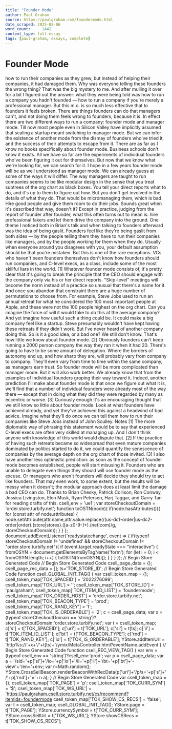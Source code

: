 ```yaml
---
title: "Founder Mode"
author: Paul Graham
source: https://paulgraham.com/foundermode.html
date_scraped: 2025-08-06
word_count:     1441
content_type: full-essay
tags: [paul-graham, essays, complete]
---
```


# Founder Mode

how to run their companies as they grew, but instead of helping
their companies, it had damaged them.
Why was everyone telling these founders the wrong thing? That was
the big mystery to me. And after mulling it over for a bit I figured
out the answer: what they were being told was how to run a company
you hadn't founded — how to run a company if you're merely a
professional manager. But this m.o. is so much less effective that
to founders it feels broken. There are things founders can do that
managers can't, and not doing them feels wrong to founders, because
it is.
In effect there are two different ways to run a company: founder
mode and manager mode. Till now most people even in Silicon Valley
have implicitly assumed that scaling a startup meant switching to
manager mode. But we can infer the existence of another mode from
the dismay of founders who've tried it, and the success of their
attempts to escape from it.
There are as far as I know no books specifically about founder mode.
Business schools don't know it exists. All we have so far are the
experiments of individual founders who've been figuring it out for
themselves. But now that we know what we're looking for, we can
search for it. I hope in a few years founder mode will be as well
understood as manager mode. We can already guess at some of the
ways it will differ.
The way managers are taught to run companies seems to be like modular
design in the sense that you treat subtrees of the org chart as
black boxes. You tell your direct reports what to do, and it's up
to them to figure out how. But you don't get involved in the details
of what they do. That would be micromanaging them, which is bad.
Hire good people and give them room to do their jobs. Sounds great
when it's described that way, doesn't it? Except in practice, judging
from the report of founder after founder, what this often turns out
to mean is: hire professional fakers and let them drive the company
into the ground.
One theme I noticed both in Brian's talk and when talking to founders
afterward was the idea of being gaslit. Founders feel like they're
being gaslit from both sides — by the people telling them they
have to run their companies like managers, and by the people working
for them when they do. Usually when everyone around you disagrees
with you, your default assumption should be that you're mistaken.
But this is one of the rare exceptions. VCs who haven't been founders
themselves don't know how founders should run companies, and C-level
execs, as a class, include some of the most skillful liars in the
world.
[1]
Whatever founder mode consists of, it's pretty clear that it's going
to break the principle that the CEO should engage with the company
only via his or her direct reports. "Skip-level" meetings will
become the norm instead of a practice so unusual that there's a
name for it. And once you abandon that constraint there are a huge
number of permutations to choose from.
For example, Steve Jobs used to run an annual retreat for what he
considered the 100 most important people at Apple, and these were
not the 100 people highest on the org chart. Can you imagine the
force of will it would take to do this at the average company? And
yet imagine how useful such a thing could be. It could make a big
company feel like a startup. Steve presumably wouldn't have kept
having these retreats if they didn't work. But I've never heard of
another company doing this. So is it a good idea, or a bad one? We
still don't know. That's how little we know about founder mode.
[2]
Obviously founders can't keep running a 2000 person company the way
they ran it when it had 20. There's going to have to be some amount
of delegation. Where the borders of autonomy end up, and how sharp
they are, will probably vary from company to company. They'll even
vary from time to time within the same company, as managers earn
trust. So founder mode will be more complicated than manager mode.
But it will also work better. We already know that from the examples
of individual founders groping their way toward it.
Indeed, another prediction I'll make about founder mode is that
once we figure out what it is, we'll find that a number of individual
founders were already most of the way there — except that in doing
what they did they were regarded by many as eccentric or worse.
[3]
Curiously enough it's an encouraging thought that we still know so
little about founder mode. Look at what founders have achieved
already, and yet they've achieved this against a headwind of bad
advice. Imagine what they'll do once we can tell them how to run
their companies like Steve Jobs instead of John Sculley.
Notes
[1]
The more diplomatic way of phrasing this statement would be
to say that experienced C-level execs are often very skilled at
managing up. And I don't think anyone with knowledge of this world
would dispute that.
[2]
If the practice of having such retreats became so widespread
that even mature companies dominated by politics started to do it,
we could quantify the senescence of companies by the average depth
on the org chart of those invited.
[3]
I also have another less optimistic prediction: as soon as
the concept of founder mode becomes established, people will start
misusing it. Founders who are unable to delegate even things they
should will use founder mode as the excuse. Or managers who aren't
founders will decide they should try to act like founders. That may
even work, to some extent, but the results will be messy when it
doesn't; the modular approach does at least limit the damage a bad
CEO can do.
Thanks to Brian Chesky, Patrick Collison, 
Ron Conway, Jessica
Livingston, Elon Musk, Ryan Petersen, Harj Taggar, and Garry Tan
for reading drafts of this.
csell_env = 'ue1';
 var storeCheckoutDomain = 'order.store.turbify.net';
  function toOSTN(node){
    if(node.hasAttributes()){
      for (const attr of node.attributes) {
        node.setAttribute(attr.name,attr.value.replace(/(us-dc1-order|us-dc2-order|order)\.(store|stores)\.([a-z0-9-]+)\.(net|com)/g, storeCheckoutDomain));
      }
    }
  };
  document.addEventListener('readystatechange', event => {
  if(typeof storeCheckoutDomain != 'undefined' && storeCheckoutDomain != "order.store.turbify.net"){
    if (event.target.readyState === "interactive") {
      fromOSYN = document.getElementsByTagName('form');
        for (let i = 0; i < fromOSYN.length; i++) {
          toOSTN(fromOSYN[i]);
        }
      }
    }
  });
// Begin Store Generated Code
// Begin Store Generated Code
 csell_page_data = {}; csell_page_rec_data = []; ts='TOK_STORE_ID';
// Begin Store Generated Code
function csell_GLOBAL_INIT_TAG() { var csell_token_map = {}; csell_token_map['TOK_SPACEID'] = '2022276099'; csell_token_map['TOK_URL'] = ''; csell_token_map['TOK_STORE_ID'] = 'paulgraham'; csell_token_map['TOK_ITEM_ID_LIST'] = 'foundermode'; csell_token_map['TOK_ORDER_HOST'] = 'order.store.turbify.net'; csell_token_map['TOK_BEACON_TYPE'] = 'prod'; csell_token_map['TOK_RAND_KEY'] = 't'; csell_token_map['TOK_IS_ORDERABLE'] = '2';  c = csell_page_data; var x = (typeof storeCheckoutDomain == 'string')?storeCheckoutDomain:'order.store.turbify.net'; var t = csell_token_map; c['s'] = t['TOK_SPACEID']; c['url'] = t['TOK_URL']; c['si'] = t[ts]; c['ii'] = t['TOK_ITEM_ID_LIST']; c['bt'] = t['TOK_BEACON_TYPE']; c['rnd'] = t['TOK_RAND_KEY']; c['io'] = t['TOK_IS_ORDERABLE']; YStore.addItemUrl = 'http%s://'+x+'/'+t[ts]+'/ymix/MetaController.html?eventName.addEvent } 
// Begin Store Generated Code
function csell_REC_VIEW_TAG() {  var env = (typeof csell_env == 'string')?csell_env:'prod'; var p = csell_page_data; var a = '/sid='+p['si']+'/io='+p['io']+'/ii='+p['ii']+'/bt='+p['bt']+'-view'+'/en='+env; var r=Math.random(); YStore.CrossSellBeacon.renderBeaconWithRecData(p['url']+'/p/s='+p['s']+'/'+p['rnd']+'='+r+a); } 
// Begin Store Generated Code
var csell_token_map = {}; csell_token_map['TOK_PAGE'] = 'p'; csell_token_map['TOK_CURR_SYM'] = '$'; csell_token_map['TOK_WS_URL'] = 'https://paulgraham.csell.store.turbify.net/cs/recommend?itemids=foundermode csell_token_map['TOK_SHOW_CS_RECS'] = 'false';  var t = csell_token_map; csell_GLOBAL_INIT_TAG(); YStore.page = t['TOK_PAGE']; YStore.currencySymbol = t['TOK_CURR_SYM']; YStore.crossSellUrl = t['TOK_WS_URL']; YStore.showCSRecs = t['TOK_SHOW_CS_RECS'];   
